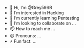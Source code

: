- 👋 Hi, I’m @Grey59SB
- 👀 I’m interested in Hacking
- 🌱 I’m currently learning Pentesting
- 💞️ I’m looking to collaborate on ...
- 📫 How to reach me ...
- 😄 Pronouns: ...
- ⚡ Fun fact: ...

<!---
Grey59SB/Grey59SB is a ✨ special ✨ repository because its `README.md` (this file) appears on your GitHub profile.
You can click the Preview link to take a look at your changes.
--->
